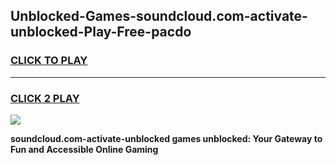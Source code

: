
## Unblocked-Games-soundcloud.com-activate-unblocked-Play-Free-pacdo
<h3>
<a href="https://premium76.site?title=soundcloud.com-activate-unblocked&ref=18A1">CLICK TO PLAY</a></h3>
<hr>

<h3>
<a href="https://premium76.site?title=soundcloud.com-activate-unblocked&ref=18A1">CLICK 2 PLAY</a>
  
</h3>

<a href="https://premium76.site?title=soundcloud.com-activate-unblocked&ref=18A1"><img src="https://clearcache.store/games.png"></a>


**soundcloud.com-activate-unblocked games unblocked: Your Gateway to Fun and Accessible Online Gaming**
